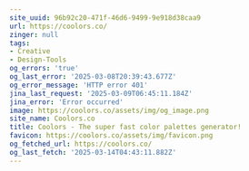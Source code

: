 ```yaml
---
site_uuid: 96b92c20-471f-46d6-9499-9e918d38caa9
url: https://coolors.co/
zinger: null
tags:
- Creative
- Design-Tools
og_errors: 'true'
og_last_error: '2025-03-08T20:39:43.677Z'
og_error_message: 'HTTP error 401'
jina_last_request: '2025-03-09T06:45:11.184Z'
jina_error: 'Error occurred'
image: https://coolors.co/assets/img/og_image.png
site_name: Coolors.co
title: Coolors - The super fast color palettes generator!
favicon: https://coolors.co/assets/img/favicon.png
og_fetched_url: https://coolors.co/
og_last_fetch: '2025-03-14T04:43:11.882Z'
---
```


